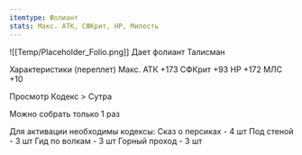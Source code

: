 ```yaml
---
itemtype: Фолиант
stats: Макс. АТК, СФКрит, НР, Милость 
---
```

![[Temp/Placeholder_Folio.png]]
Дает фолиант Талисман

Характеристики (переплет)
Макс. АТК +173
СФКрит +93
НР +172
МЛС +10

Просмотр Кодекс > Сутра

Можно собрать только 1 раз

Для активации необходимы кодексы: 
Сказ о персиках  - 4 шт
Под стеной  - 3 шт
Гид по волкам  - 3 шт
Горный проход  - 3 шт

